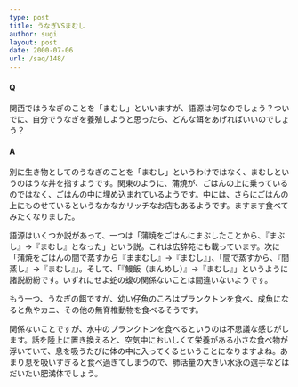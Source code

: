 ```yaml
---
type: post
title: うなぎVSまむし
author: sugi
layout: post
date: 2000-07-06
url: /saq/148/
---
```

#### Q 

関西ではうなぎのことを「まむし」といいますが、語源は何なのでしょう？ついでに、自分でうなぎを養殖しようと思ったら、どんな餌をあげればいいのでしょう？

#### A 

別に生き物としてのうなぎのことを「まむし」というわけではなく、まむしというのはうな丼を指すようです。関東のように、蒲焼が、ごはんの上に乗っているのではなく、ごはんの中に埋め込まれているようです。中には、さらにごはんの上にものせているというなかなかリッチなお店もあるようです。ますます食べてみたくなりました。

語源はいくつか説があって、一つは「蒲焼をごはんにまぶしたことから、『まぶし』&rarr;『まむし』となった」という説。これは広辞苑にも載っています。次に「蒲焼をごはんの間で蒸すから『ままむし』&rarr;『まむし』」、「間で蒸すから、『間蒸し』&rarr;『まむし』」。そして、「『鰻飯（まんめし）』&rarr;『まむし』」というように諸説紛紛です。いずれにせよ蛇の蝮の関係ないことは間違いないようです。

もう一つ、うなぎの餌ですが、幼い仔魚のころはプランクトンを食べ、成魚になると魚やカニ、その他の無脊椎動物を食べるそうです。

関係ないことですが、水中のプランクトンを食べるというのは不思議な感じがします。話を陸上に置き換えると、空気中においしくて栄養がある小さな食べ物が浮いていて、息を吸うたびに体の中に入ってくるということになりますよね。あまり息を吸いすぎると食べ過ぎてしまうので、肺活量の大きい水泳の選手などはだいたい肥満体でしょう。
